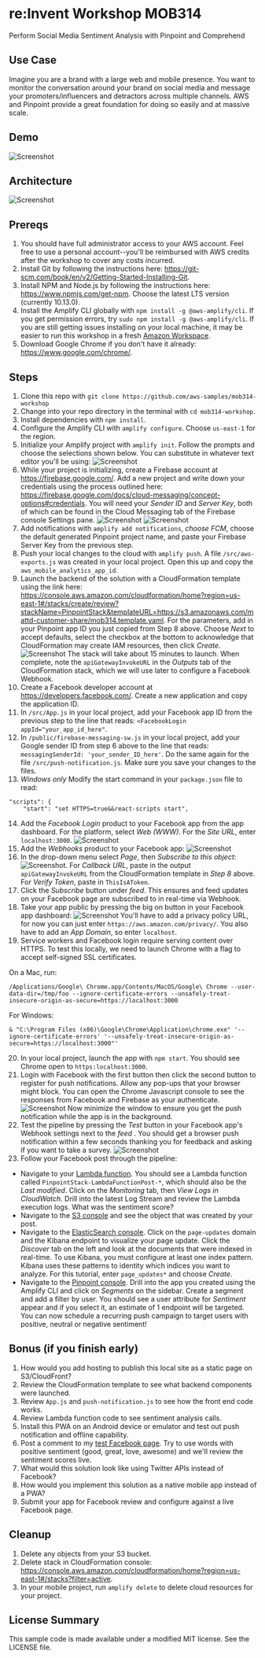 # re:Invent Workshop MOB314
Perform Social Media Sentiment Analysis with Pinpoint and Comprehend

## Use Case
Imagine you are a brand with a large web and mobile presence. You want to monitor the conversation around your brand on social media and message your promoters/influencers and detractors across multiple channels. AWS and Pinpoint provide a great foundation for doing so easily and at massive scale.

## Demo
![Screenshot](images/pinpointdemo.gif)

## Architecture
![Screenshot](images/arch.png)

## Prereqs

1. You should have full administrator access to your AWS account. Feel free to use a personal account--you'll be reimbursed with AWS credits after the workshop to cover any costs incurred.
2. Install Git by following the instructions here: https://git-scm.com/book/en/v2/Getting-Started-Installing-Git. 
3. Install NPM and Node.js by following the instructions here: https://www.npmjs.com/get-npm. Choose the latest LTS version (currently 10.13.0).
4. Install the Amplify CLI globally with `npm install -g @aws-amplify/cli`. If you get permission errors, try `sudo npm install -g @aws-amplify/cli`. If you are still getting issues installing on your local machine, it may be easier to run this workshop in a fresh [Amazon Workspace](https://aws.amazon.com/workspaces/).
5. Download Google Chrome if you don't have it already: https://www.google.com/chrome/. 

## Steps

1. Clone this repo with `git clone https://github.com/aws-samples/mob314-workshop`
2. Change into your repo directory in the terminal with `cd mob314-workshop`.
3. Install dependencies with `npm install`.
4. Configure the Amplify CLI with `amplify configure`. Choose `us-east-1` for the region.
5. Initialize your Amplify project with `amplify init`. Follow the prompts and choose the selections shown below. You can substitute in whatever text editor you'll be using: 
![Screenshot](images/amplify-init.png)
6. While your project is initializing, create a Firebase account at https://firebase.google.com/. Add a new project and write down your credentials using the process outlined here: https://firebase.google.com/docs/cloud-messaging/concept-options#credentials. You will need your *Sender ID* and *Server Key*, both of which can be found in the Cloud Messaging tab of the Firebase console Settings pane.
![Screenshot](images/firebase1.png)
![Screenshot](images/firebase2.png)
7. Add notifications with `amplify add notifications`, *choose FCM*, choose the default generated Pinpoint project name, and paste your Firebase Server Key from the previous step.
8. Push your local changes to the cloud with `amplify push`. A file `/src/aws-exports.js` was created in your local project. Open this up and copy the `aws_mobile_analytics_app_id`.
9.  Launch the backend of the solution with a CloudFormation template using the link here: https://console.aws.amazon.com/cloudformation/home?region=us-east-1#/stacks/create/review?stackName=PinpointStack&templateURL=https://s3.amazonaws.com/mattd-customer-share/mob314.template.yaml. For the parameters, add in your Pinpoint app ID you just copied from Step 8 above. Choose *Next* to accept defaults, select the checkbox at the bottom to acknowledge that CloudFormation may create IAM resources, then click *Create*. 
![Screenshot](images/cfn-capabilities.png)
The stack will take about 15 minutes to launch. When complete, note the `apiGatewayInvokeURL` in the *Outputs* tab of the CloudFormation stack, which we will use later to configure a Facebook Webhook.
10. Create a Facebook developer account at https://developers.facebook.com/. Create a new application and copy the application ID.
11. In `/src/App.js` in your local project, add your Facebook app ID from the previous step to the line that reads: ```<FacebookLogin appId="your_app_id_here"```.
12. In `/public/firebase-messaging-sw.js` in your local project, add your Google sender ID from step 6 above to the line that reads: ```messagingSenderId: 'your_sender_ID_here'```. Do the same again for the file `/src/push-notification.js`. Make sure you save your changes to the files.
13. *Windows only* Modify the start command in your `package.json` file to read: 
```
"scripts": {
    "start": "set HTTPS=true&&react-scripts start",
```

14. Add the *Facebook Login* product to your Facebook app from the app dashboard. For the platform, select *Web (WWW)*. For the *Site URL*, enter `localhost:3000`.
![Screenshot](images/fblogin.png)
15. Add the *Webhooks* product to your Facebook app:
![Screenshot](images/add-webhooks.png)
16. In the drop-down menu select *Page*, then *Subscribe to this object*:
![Screenshot](images/subscribe.png). For *Callback URL*, paste in the output `apiGatewayInvokeURL` from the CloudFormation template in *Step 8* above. For *Verify Token*, paste in `ThisIsAToken`. 
17. Click the *Subscribe* button under *feed*. This ensures and feed updates on your Facebook page are subscribed to in real-time via Webhook.
18. Take your app public by pressing the big on button in your Facebook app dashboard: 
![Screenshot](images/app-public.png) You'll have to add a privacy policy URL, for now you can just enter `https://aws.amazon.com/privacy/`. You also have to add an *App Domain*, so enter `localhost`.
19. Service workers and Facebook login require serving content over HTTPS. To test this locally, we need to launch Chrome with a flag to accept self-signed SSL certificates. 

On a Mac, run: 
```
/Applications/Google\ Chrome.app/Contents/MacOS/Google\ Chrome --user-data-dir=/tmp/foo --ignore-certificate-errors --unsafely-treat-insecure-origin-as-secure=https://localhost:3000
```
For Windows:

```
& "C:\Program Files (x86)\Google\Chrome\Application\chrome.exe" '--ignore-certificate-errors' '--unsafely-treat-insecure-origin-as-secure=https://localhost:3000"'
```

20. In your local project, launch the app with `npm start`. You should see Chrome open to `https:localhost:3000`. 
21. Login with Facebook with the first button then click the second button to register for push notifications. Allow any pop-ups that your browser might block. You can open the Chrome Javascript console to see the responses from Facebook and Firebase as your authenticate. 
![Screenshot](images/app.png)
Now minimize the window to ensure you get the push notification while the app is in the background.
22. Test the pipeline by pressing the *Test* button in your Facebook app's Webhook settings next to the *feed* . You should get a browser push notification within a few seconds thanking you for feedback and asking if you want to take a survey.
![Screenshot](images/test.png)
23. Follow your Facebook post through the pipeline:
- Navigate to your [Lambda function](https://console.aws.amazon.com/lambda/home?region=us-east-1#/functions). You should see a Lambda function called `PinpointStack-LambdaFunctionPost-*`, which should also be the *Last modified*. Click on the *Monitoring* tab, then *View Logs in CloudWatch*. Drill into the latest Log Stream and review the Lambda execution logs. What was the sentiment score?
- Navigate to the [S3 console](https://s3.console.aws.amazon.com/s3/home?region=us-east-1) and see the object that was created by your post.
- Navigate to the [ElasticSearch console](https://console.aws.amazon.com/es/home?region=us-east-1#). Click on the `page-updates` domain and the Kibana endpoint to visualize your page update. Click the *Discover* tab on the left and look at the documents that were indexed in real-time. To use Kibana, you must configure at least one index pattern. Kibana uses these patterns to identity which indices you want to analyze. For this tutorial, enter `page_updates*` and choose *Create*.
- Navigate to the [Pinpoint console](https://console.aws.amazon.com/pinpoint/home/?region=us-east-1#/apps). Drill into the app you created using the Amplify CLI and click on *Segments* on the sidebar. Create a segment and add a filter by user. You should see a user attribute for *Sentiment* appear and if you select it, an estimate of 1 endpoint will be targeted. You can now schedule a recurring push campaign to target users with positive, neutral or negative sentiment! 

## Bonus (if you finish early)

1. How would you add hosting to publish this local site as a static page on S3/CloudFront?
2. Review the CloudFormation template to see what backend components were launched. 
3. Review `App.js` and `push-notification.js` to see how the front end code works.
4. Review Lambda function code to see sentiment analysis calls. 
5. Install this PWA on an Android device or emulator and test out push notification and offline capability.
6. Post a comment to my [test Facebook page](https://www.facebook.com/Testcompany-146245556007728/). Try to use words with positive sentiment (good, great, love, awesome) and we'll review the sentiment scores live. 
7. What would this solution look like using Twitter APIs instead of Facebook?
8. How would you implement this solution as a native mobile app instead of a PWA?
9. Submit your app for Facebook review and configure against a live Facebook page.

## Cleanup

1. Delete any objects from your S3 bucket.
2. Delete stack in CloudFormation console: https://console.aws.amazon.com/cloudformation/home?region=us-east-1#/stacks?filter=active. 
3. In your mobile project, run `amplify delete` to delete cloud resources for your project.

## License Summary

This sample code is made available under a modified MIT license. See the LICENSE file.
